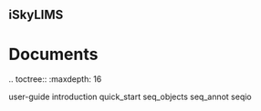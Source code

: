 iSkyLIMS 
------------

Documents
=========
.. toctree::
   :maxdepth: 16

   user-guide
   introduction
   quick_start
   seq_objects
   seq_annot
   seqio
   


